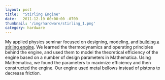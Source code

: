 ```yaml
---
layout: post
title:  "Stirling Engine"
date:   2011-12-10 00:00:00 -0700
thumbnail: '/img/hardware/stirling_1.png'
category: hardware
---
```

My applied physics seminar focused on designing, modeling, and <a href="https://www.youtube.com/watch?v=YVF_NW7GElU">building a stirling engine</a>. We learned the thermodynamics and operating principles behind the engine, and used them to model the theoretical efficiency of the engine based on a number of design parameters in Mathematica. Using Mathematica, we found the parameters to maximize efficiency and then constructed the engine. Our engine used metal bellows instead of pistons to decrease friction.